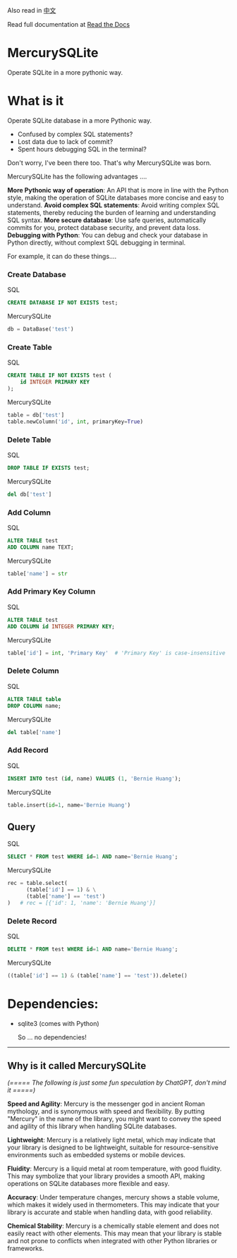Also read in [中文](README-CN.md)

Read full documentation at [Read the Docs](https://mercurysqlite.readthedocs.io/en/latest/)

# MercurySQLite
Operate SQLite in a more pythonic way.

# What is it
Operate SQLite database in a more Pythonic way.

- Confused by complex SQL statements?
- Lost data due to lack of commit?
- Spent hours debugging SQL in the terminal?

Don't worry, I've been there too. That's why MercurySQLite was born.

MercurySQLite has the following advantages ....

**More Pythonic way of operation**: An API that is more in line with the Python style, making the operation of SQLite databases more concise and easy to understand.
**Avoid complex SQL statements**: Avoid writing complex SQL statements, thereby reducing the burden of learning and understanding SQL syntax.
**More secure database**: Use safe queries, automatically commits for you, protect database security, and prevent data loss.
**Debugging with Python**: You can debug and check your database in Python directly, without complext SQL debugging in terminal.

For example, it can do these things....

### Create Database
SQL
```sql
CREATE DATABASE IF NOT EXISTS test;
```
MercurySQLite
```py
db = DataBase('test')
```

### Create Table
SQL
```sql
CREATE TABLE IF NOT EXISTS test (
    id INTEGER PRIMARY KEY
);
```
MercurySQLite
```py
table = db['test']
table.newColumn('id', int, primaryKey=True)
```

### Delete Table
SQL
```sql
DROP TABLE IF EXISTS test;
```
MercurySQLite
```py
del db['test']
```

### Add Column
SQL
```sql
ALTER TABLE test
ADD COLUMN name TEXT;
```
MercurySQLite
```py
table['name'] = str
```

### Add Primary Key Column
SQL
```sql
ALTER TABLE test
ADD COLUMN id INTEGER PRIMARY KEY;
```
MercurySQLite
```py
table['id'] = int, 'Primary Key'  # 'Primary Key' is case-insensitive
```

### Delete Column
SQL
```sql
ALTER TABLE table
DROP COLUMN name;
```
MercurySQLite
```py
del table['name']
```

### Add Record
SQL
```sql
INSERT INTO test (id, name) VALUES (1, 'Bernie Huang');
```
MercurySQLite
```py
table.insert(id=1, name='Bernie Huang')
```

## Query
SQL
```sql
SELECT * FROM test WHERE id=1 AND name='Bernie Huang';
```
MercurySQLite
```py
rec = table.select(
      (table['id'] == 1) & \
      (table['name'] == 'test')
)   # rec = [{'id': 1, 'name': 'Bernie Huang'}]
```

### Delete Record
SQL
```sql
DELETE * FROM test WHERE id=1 AND name='Bernie Huang';
```
MercurySQLite
```py
((table['id'] == 1) & (table['name'] == 'test')).delete()
```

# Dependencies:
- sqlite3 (comes with Python)

  So ... no dependencies!

---

## Why is it called MercurySQLite

*(===== The following is just some fun speculation by ChatGPT, don't mind it =====)*

**Speed and Agility**: Mercury is the messenger god in ancient Roman mythology, and is synonymous with speed and flexibility. By putting "Mercury" in the name of the library, you might want to convey the speed and agility of this library when handling SQLite databases.

**Lightweight**: Mercury is a relatively light metal, which may indicate that your library is designed to be lightweight, suitable for resource-sensitive environments such as embedded systems or mobile devices.

**Fluidity**: Mercury is a liquid metal at room temperature, with good fluidity. This may symbolize that your library provides a smooth API, making operations on SQLite databases more flexible and easy.

**Accuracy**: Under temperature changes, mercury shows a stable volume, which makes it widely used in thermometers. This may indicate that your library is accurate and stable when handling data, with good reliability.

**Chemical Stability**: Mercury is a chemically stable element and does not easily react with other elements. This may mean that your library is stable and not prone to conflicts when integrated with other Python libraries or frameworks.
